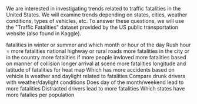 We are interested in investigating trends related to traffic fatalities in the United States. We will examine trends depending on states, cities, weather conditions, types of vehicles, etc. To answer these questions, we will use the "Traffic Fatalities" dataset provided by the US public transportation website (also found in Kaggle). 


fatalities in winter or summer and which month or hour of the day
Rush hour = more fatalities
national highway or rural roads more fatalities in the city or in the country
more fatalities if more people invloved
more fatalities based on manner of collision
longer arrival at scene more fatalities 
longitude and latitude of fatalities for heat map
Which has more accidents based on vehicle 
Is weather and daylight related to fatalities 
Compare drunk drivers with weather/daylight conditions
Does day of the month/weekend lead to more fatalities 
Distracted drivers lead to more fatalities 
Which states have more fatalies per population
